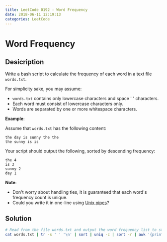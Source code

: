 ```yaml
---
title: LeetCode 0192 - Word Frequency
date: 2018-06-11 12:19:13
categories: LeetCode
---
```

# Word Frequency

<!--more-->

## Desicription

Write a bash script to calculate the frequency of each word in a text file `words.txt`.

For simplicity sake, you may assume:

- `words.txt` contains only lowercase characters and space ' ' characters.
- Each word must consist of lowercase characters only.
- Words are separated by one or more whitespace characters.

**Example**:

Assume that `words.txt` has the following content:

```
the day is sunny the the
the sunny is is
```

Your script should output the following, sorted by descending frequency:

```
the 4
is 3
sunny 2
day 1
```

**Note**:

- Don't worry about handling ties, it is guaranteed that each word's frequency count is unique.
- Could you write it in one-line using [Unix pipes](http://tldp.org/HOWTO/Bash-Prog-Intro-HOWTO-4.html)?

## Solution

```sh
# Read from the file words.txt and output the word frequency list to stdout.
cat words.txt | tr -s ' ' '\n' | sort | uniq -c | sort -r | awk '{print $2, $1}'
```
